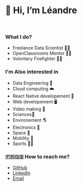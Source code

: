 # 👋 Hi, I’m Léandre <br/><br/>

### What I do?
- Freelance Data Scientist 👨‍🔬
- OpenClassrooms Mentor 👨‍🏫
- Volontary Firefighter 👨‍🚒

### I'm Also interested in
- Data Engineering 🔧
- Cloud computing ☁️
- React Native developement 📱
- Web developement 🖥️
- Video making 🎥
- Sciences🔬
- Environement 🌎
- Electronics 🤖
- Space 🚀
- Mobility 🚗
- Sports 🏃‍♂️

### 🇫🇷🇬🇧 How to reach me?
- [GitHub](https://github.com/LeandreArnaud)
- [LinkedIn](https://www.linkedin.com/in/leandre-arnaud/)
- [Email](mailto:pro.leandre.arnaud@gmail.com)
